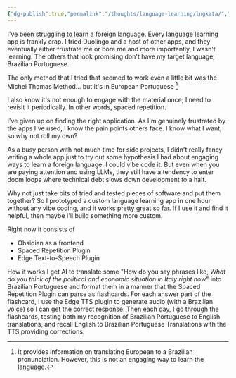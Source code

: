 ```yaml
---
{"dg-publish":true,"permalink":"/thoughts/language-learning/lngkata/","tags":["language","portuguese","blogged","to_blog","to_refactor"],"created":"2025-08-27T06:13:21.321+01:00","updated":"2025-08-29T07:17:56.997+01:00"}
---
```


I've been struggling to learn a foreign language. Every language learning app is frankly crap.  I tried Duolingo and a host of other apps, and they eventually either frustrate me or bore me and more importantly, I wasn't learning. The others that look promising don't have my target language, Brazilian Portuguese.

The only method that I tried that seemed to work even a little bit was the Michel Thomas Method... but it's in European Portuguese [^1]

I also know it's not enough to engage with the material once; I need to revisit it periodically. In other words, spaced repetition. 

I've given up on finding the right application. As I'm genuinely frustrated by the apps I've used, I know the pain points others face. I know what I want, so why not roll my own?

As a busy person with not much time for side projects, I didn't really fancy writing a whole app just to try out some hypothesis I had about engaging ways to learn a foreign language. I could vibe code it. But even when you are paying attention and using LLMs, they still have a tendency to enter doom loops where technical debt slows down development to a halt.

Why not just take bits of tried and tested pieces of software and put them together? So I prototyped a custom language learning app in one hour without any vibe coding, and it works pretty great so far. If I use it and find it helpful, then maybe I'll build something more custom.

Right now it consists of 
- Obsidian as a frontend
- Spaced Repetition Plugin
- Edge Text-to-Speech Plugin

How it works
I get AI to translate some "How do you say phrases like, *What do you think of the political and economic situation in Italy right now*" into Brazilian Portuguese and format them in a manner that the Spaced Repetition Plugin can parse as flashcards. For each answer part of the flashcard, I use the Edge TTS plugin to generate audio (with a Brazilian voice) so I can get the correct response. Then each day, I go through the flashcards, testing both my recognition of Brazilian Portuguese to English translations, and recall English to Brazilian Portuguese Translations with the TTS providing corrections.

[^1]: It provides information on translating European to a Brazilian pronunciation. However, this is not an engaging way to learn the language.